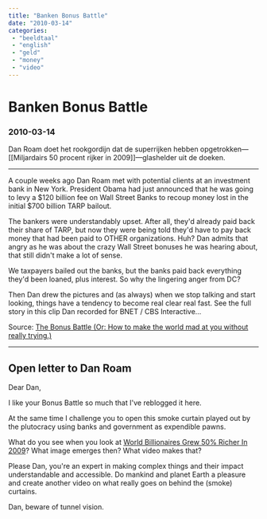 ```yaml
---
title: "Banken Bonus Battle"
date: "2010-03-14"
categories:
 - "beeldtaal"
 - "english"
 - "geld"
 - "money"
 - "video"
---
```

# Banken Bonus Battle
### 2010-03-14

Dan Roam doet het rookgordijn dat de superrijken hebben opgetrokken—[[Miljardairs 50 procent rijker in 2009]]—glashelder uit de doeken.

---

A couple weeks ago Dan Roam met with potential clients at an investment bank in New York. President Obama had just announced that he was going to levy a $120 billion fee on Wall Street Banks to recoup money lost in the initial $700 billion TARP bailout.

The bankers were understandably upset. After all, they'd already paid back their share of TARP, but now they were being told they'd have to pay back money that had been paid to OTHER organizations. Huh? Dan admits that angry as he was about the crazy Wall Street bonuses he was hearing about, that still didn't make a lot of sense.

We taxpayers bailed out the banks, but the banks paid back everything they'd been loaned, plus interest. So why the lingering anger from DC?

Then Dan drew the pictures and (as always) when we stop talking and start looking, things have a tendency to become real clear real fast. See the full story in this clip Dan recorded for BNET / CBS Interactive…

Source: [The Bonus Battle (Or: How to make the world mad at you without really trying.)](http://digitalroam.typepad.com/digital_roam/2010/03/the-bonus-battle-or-how-to-make-the-world-mad-at-you-without-really-trying.html)

----

## Open letter to Dan Roam

Dear Dan,

I like your Bonus Battle so much that I've reblogged it here.

At the same time I challenge you to open this smoke curtain played out by the plutocracy using banks and government as expendible pawns.

What do you see when you look at [World Billionaires Grew 50% Richer In 2009](http://rense.com/general90/world.htm)? What image emerges then? What video makes that?

Please Dan, you're an expert in making complex things and their impact understandable and accessible. Do mankind and planet Earth a pleasure and create another video on what really goes on behind the (smoke) curtains.

Dan, beware of tunnel vision.